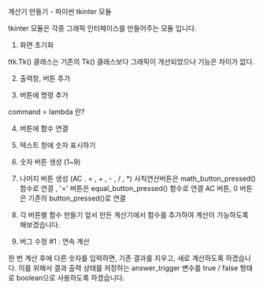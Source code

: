계산기 만들기 - 파이썬 tkinter 모듈

tkinter 모듈은 각종 그래픽 인터페이스를 만들어주는 모듈 입니다. 

1. 화면 초기화

ttk.Tk() 클래스는 기존의 Tk() 클래스보다 그래픽이 개선되었으나 기능은 차이가 없다. 


2. 출력창, 버튼 추가 


3. 버튼에 명령 추가 

command = lambda 란?


4. 버튼에 함수 연결


5. 텍스트 창에 숫자 표시하기 

6. 숫자 버튼 생성 (1~9)

7. 나머지 버튼 생성 (AC . = , + , - , / , *)
사칙연산버튼은 math_button_pressed() 함수로 연결 , '=' 버튼은 equal_button_pressed() 함수로 연결
AC 버튼, 0 버튼은 기존의 button_pressed()로 연결


8. 각 버튼별 함수 만들기 
앞서 만든 계산기에서 함수를 추가하여 계산이 가능하도록 해보겠습니다. 


9. 버그 수정 #1 : 연속 계산

한 번 계산 후에 다른 숫자를 입력하면, 기존 결과를 지우고, 새로 계산하도록 하겠습니다. 
이를 위해서 결과 출력 상태를 저장하는 answer_trigger 변수를 true / false 형태로 boolean으로 사용하도록 하겠습니다. 